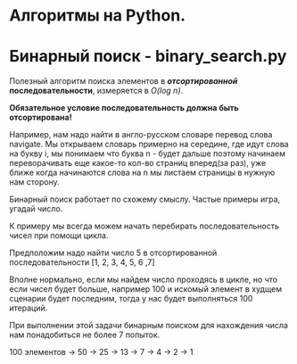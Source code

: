 # Алгоритмы на Python.

# Бинарный поиск - binary_search.py

Полезный алгоритм поиска элементов в **_отсортированной_ последовательности**,
измеряется в _O(log n)_.

**Обязательное условие последовательность должна быть отсортирована!**

Например, нам надо найти в англо-русском словаре перевод слова navigate.
Мы открываем словарь примерно на середине, где идут слова
на букву i, мы понимаем что буква n - будет дальше
поэтому начинаем переворачивать еще какое-то кол-во страниц вперед(за раз),
уже ближе когда начинаются слова на n мы листаем страницы в нужную нам сторону.

Бинарный поиск работает по схожему смыслу. Частые примеры игра, угадай число.

К примеру мы всегда можем начать перебирать последовательность
чисел при помощи цикла.

Предположим надо найти число 5 в отсортированной последовательности [1, 2, 3, 4, 5, 6 ,7]

Вполне нормально, если мы найдем число проходясь в цикле, но
что если чисел будет больше, например 100 и искомый элемент в худщем сценарии будет последним, тогда у
нас будет выполняться 100 итераций.

При выполнении этой задачи бинарным поиском для нахождения числа нам понадобиться не более 7 попыток.

100 элементов -> 50 -> 25 -> 13 -> 7 -> 4 -> 2 -> 1


